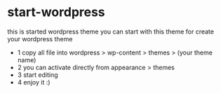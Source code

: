 # start-wordpress
this is started wordpress theme
you can start with this theme for create your wordpress theme
- 1 copy all file into wordpress > wp-content > themes > (your theme name) 
- 2 you can activate directly from appearance > themes 
- 3 start editing
- 4 enjoy it :)
